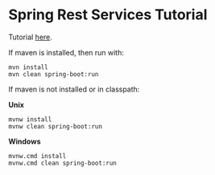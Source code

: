 # Spring Rest Services Tutorial

Tutorial [here](https://spring.io/guides/tutorials/bookmarks/).

If maven is installed, then run with:
```
mvn install
mvn clean spring-boot:run
```

If maven is not installed or in classpath:

__Unix__
```
mvnw install
mvnw clean spring-boot:run
```

__Windows__
```
mvnw.cmd install
mvnw.cmd clean spring-boot:run
```